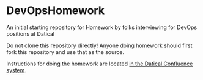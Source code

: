 # DevOpsHomework
An initial starting repository for Homework by folks interviewing for DevOps positions at Datical

Do not clone this repository directly! Anyone doing homework should first fork this repository and use that as the source.

Instructions for doing the homework are located [in the Datical Confluence system](https://datical.atlassian.net/wiki/spaces/DVOP/pages/474678275/DevOps+Interview+Homework).
